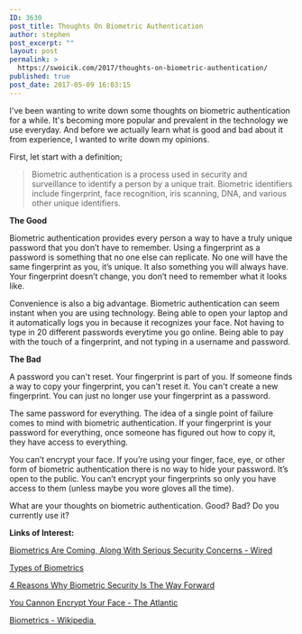 ```yaml
---
ID: 3630
post_title: Thoughts On Biometric Authentication
author: stephen
post_excerpt: ""
layout: post
permalink: >
  https://swoicik.com/2017/thoughts-on-biometric-authentication/
published: true
post_date: 2017-05-09 16:03:15
---
```

I've been wanting to write down some thoughts on biometric authentication for a while. It's becoming more popular and prevalent in the technology we use everyday. And before we actually learn what is good and bad about it from experience, I wanted to write down my opinions.

<!--more-->First, let start with a definition;
<blockquote>Biometric authentication is a process used in security and surveillance to identify a person by a unique trait. Biometric identifiers include fingerprint, face recognition, iris scanning, DNA, and various other unique identifiers.</blockquote>
<strong>The Good</strong>

Biometric authentication provides every person a way to have a truly unique password that you don’t have to remember. Using a fingerprint as a password is something that no one else can replicate. No one will have the same fingerprint as you, it’s unique. It also something you will always have. Your fingerprint doesn’t change, you don’t need to remember what it looks like.

Convenience is also a big advantage. Biometric authentication can seem instant when you are using technology. Being able to open your laptop and it automatically logs you in because it recognizes your face. Not having to type in 20 different passwords everytime you go online. Being able to pay with the touch of a fingerprint, and not typing in a username and password.

<strong>The Bad</strong>

A password you can't reset. Your fingerprint is part of you. If someone finds a way to copy your fingerprint, you can't reset it. You can't create a new fingerprint. You can just no longer use your fingerprint as a password.

The same password for everything. The idea of a single point of failure comes to mind with biometric authentication. If your fingerprint is your password for everything, once someone has figured out how to copy it, they have access to everything.

You can’t encrypt your face. If you’re using your finger, face, eye, or other form of biometric authentication there is no way to hide your password. It’s open to the public. You can’t encrypt your fingerprints so only you have access to them (unless maybe you wore gloves all the time).

What are your thoughts on biometric authentication. Good? Bad? Do you currently use it?

<strong>Links of Interest:</strong>

<a href="https://www.wired.com/2016/03/biometrics-coming-along-serious-security-concerns/" target="_blank" rel="noopener noreferrer">Biometrics Are Coming, Along With Serious Security Concerns - Wired</a>

<a href="http://www.biometricsinstitute.org/pages/types-of-biometrics.html" target="_blank" rel="noopener noreferrer">Types of Biometrics</a>

<a href="http://www.digitus-biometrics.com/blog/4-reasons-why-biometric-security-is-the-way-forward/" target="_blank" rel="noopener noreferrer">4 Reasons Why Biometric Security Is The Way Forward</a>

<a href="https://www.theatlantic.com/technology/archive/2017/05/you-cannot-encrypt-your-face/524073/" target="_blank" rel="noopener noreferrer">You Cannon Encrypt Your Face - The Atlantic</a>

<a href="https://en.wikipedia.org/wiki/Biometrics" target="_blank" rel="noopener noreferrer">Biometrics - Wikipedia </a>